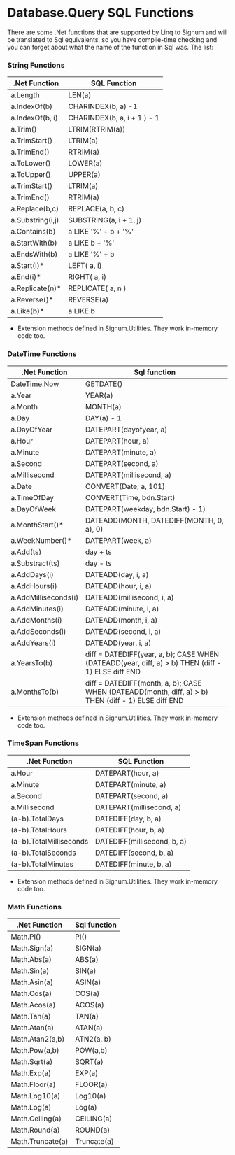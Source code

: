 
# Database.Query SQL Functions

There are some .Net functions that are supported by Linq to Signum and will be translated to Sql equivalents, so you have compile-time checking and you can forget about what the name of the function in Sql was. The list: 

### String Functions

| .Net Function		| SQL Function
|-------------------|-----------------------
| a.Length	      	| LEN(a)
| a.IndexOf(b)		| CHARINDEX(b, a) -1
| a.IndexOf(b, i)	| CHARINDEX(b, a, i + 1 ) - 1
| a.Trim()		    | LTRIM(RTRIM(a))
| a.TrimStart()		| LTRIM(a)
| a.TrimEnd()		| RTRIM(a)
| a.ToLower()		| LOWER(a)
| a.ToUpper()		| UPPER(a)
| a.TrimStart()		| LTRIM(a)
| a.TrimEnd()		| RTRIM(a)
| a.Replace(b,c)	| REPLACE(a, b, c)
| a.Substring(i,j)	| SUBSTRING(a, i + 1, j)
| a.Contains(b)		| a LIKE '%' + b + '%'
| a.StartWith(b)	| a LIKE b + '%'
| a.EndsWith(b)		| a LIKE '%' + b
| a.Start(i)*		| LEFT( a, i)
| a.End(i)*		    | RIGHT( a, i)
| a.Replicate(n)*	| REPLICATE( a, n )
| a.Reverse()*		| REVERSE(a)
| a.Like(b)*		| a LIKE b
 

* Extension methods defined in Signum.Utilities. They work in-memory code too. 


### DateTime Functions

| .Net Function		  | Sql function
|---------------------|-----------------
| DateTime.Now		  | GETDATE()
| a.Year			  | YEAR(a)
| a.Month			  | MONTH(a)
| a.Day				  | DAY(a) - 1
| a.DayOfYear		  | DATEPART(dayofyear, a)
| a.Hour			  | DATEPART(hour, a)
| a.Minute			  | DATEPART(minute, a)
| a.Second			  | DATEPART(second, a)
| a.Millisecond		  | DATEPART(millisecond, a)
| a.Date		      | CONVERT(Date, a, 101) 
| a.TimeOfDay		  | CONVERT(Time, bdn.Start)
| a.DayOfWeek		  | DATEPART(weekday, bdn.Start) - 1)
| a.MonthStart()*     | DATEADD(MONTH, DATEDIFF(MONTH, 0, a), 0)
| a.WeekNumber()*     | DATEPART(week, a)
| a.Add(ts)		      | day + ts
| a.Substract(ts)     | day - ts
| a.AddDays(i)		  | DATEADD(day, i, a)
| a.AddHours(i)		  | DATEADD(hour, i, a)
| a.AddMilliseconds(i)|	DATEADD(millisecond, i, a)
| a.AddMinutes(i)	  | DATEADD(minute, i, a)
| a.AddMonths(i)	  | DATEADD(month, i, a)
| a.AddSeconds(i)	  | DATEADD(second, i, a)
| a.AddYears(i)		  | DATEADD(year, i, a)
| a.YearsTo(b)		  | diff =  DATEDIFF(year, a, b); CASE WHEN (DATEADD(year, diff, a) > b) THEN (diff - 1) ELSE diff END
| a.MonthsTo(b)		  | diff =  DATEDIFF(month, a, b); CASE WHEN (DATEADD(month, diff, a) > b) THEN (diff - 1) ELSE diff END
 

* Extension methods defined in Signum.Utilities. They work in-memory code too. 


### TimeSpan Functions

| .Net Function		      | SQL Function
|-------------------------|-----------------
| a.Hour			      | DATEPART(hour, a)
| a.Minute			      | DATEPART(minute, a)
| a.Second			      | DATEPART(second, a)
| a.Millisecond		      | DATEPART(millisecond, a)
| (a-b).TotalDays	      | DATEDIFF(day, b, a)
| (a-b).TotalHours	      | DATEDIFF(hour, b, a)
| (a-b).TotalMilliseconds | DATEDIFF(millisecond, b, a)
| (a-b).TotalSeconds	  | DATEDIFF(second, b, a)
| (a-b).TotalMinutes	  | DATEDIFF(minute, b, a)
 

* Extension methods defined in Signum.Utilities. They work in-memory code too. 

### Math Functions

| .Net Function		  | Sql function
|---------------------|-----------------
| Math.Pi()	          |PI()
| Math.Sign(a)	      |SIGN(a)
| Math.Abs(a)	      |ABS(a)
| Math.Sin(a)	      |SIN(a)
| Math.Asin(a)	      |ASIN(a)
| Math.Cos(a)	      |COS(a)
| Math.Acos(a)	      |ACOS(a)
| Math.Tan(a)	      |TAN(a)
| Math.Atan(a)	      |ATAN(a)
| Math.Atan2(a,b)	  |ATN2(a, b)
| Math.Pow(a,b)	      |POW(a,b)
| Math.Sqrt(a)	      |SQRT(a)
| Math.Exp(a)	      |EXP(a)
| Math.Floor(a)	      |FLOOR(a)
| Math.Log10(a)	      |Log10(a)
| Math.Log(a)	      |Log(a)
| Math.Ceiling(a)	  |CEILING(a)
| Math.Round(a)	      |ROUND(a)
| Math.Truncate(a)	  |Truncate(a) 